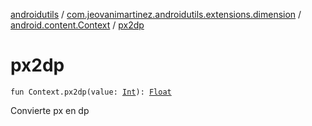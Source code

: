 [androidutils](../../index.md) / [com.jeovanimartinez.androidutils.extensions.dimension](../index.md) / [android.content.Context](index.md) / [px2dp](./px2dp.md)

# px2dp

`fun Context.px2dp(value: `[`Int`](https://kotlinlang.org/api/latest/jvm/stdlib/kotlin/-int/index.html)`): `[`Float`](https://kotlinlang.org/api/latest/jvm/stdlib/kotlin/-float/index.html)

Convierte px en dp

